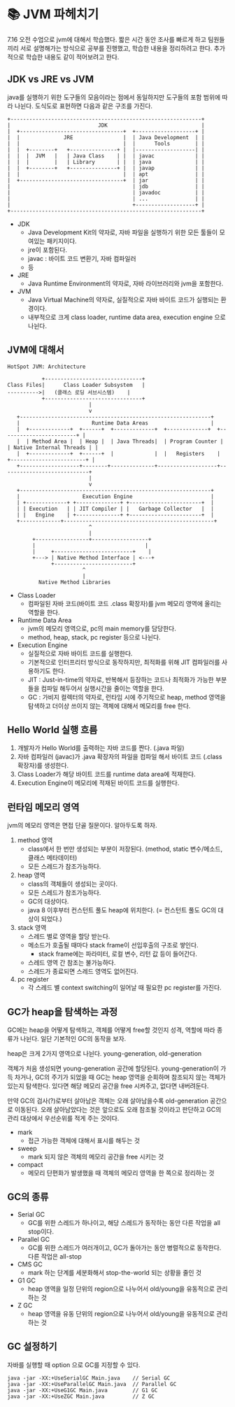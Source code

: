 # 📚 JVM 파헤치기

7.16 오전 수업으로 jvm에 대해서 학습했다. 
짧은 시간 동안 조사를 빠르게 하고 팀원들끼리 서로 설명해가는 방식으로 공부를 진행했고,
학습한 내용을 정리하려고 한다. 추가적으로 학습한 내용도 같이 적어보려고 한다. 

## JDK vs JRE vs JVM
java를 실행하기 위한 도구들의 모음이라는 점에서 동일하지만 도구들의 포함 범위에 따라 나뉜다.
도식도로 표현하면 다음과 같은 구조를 가진다. 
```text
+-------------------------------------------------------------+
|                            JDK                              |
|  +---------------------------------+  +-------------------+ |
|  |              JRE                |  | Java Development  | |
|  |                                 |  |      Tools        | |
|  |  +--------+   +---------------+ |  |-------------------| |
|  |  |  JVM   |   | Java Class    | |  | javac             | |
|  |  |        |   | Library       | |  | java              | |
|  |  +--------+   +---------------+ |  | javap             | |
|  |                                 |  | apt               | |
|  +---------------------------------+  | jar               | |
|                                       | jdb               | |
|                                       | javadoc           | |
|                                       | ...               | |
|                                       +-------------------+ |
+-------------------------------------------------------------+
```
- JDK 
  - Java Development Kit의 약자로, 자바 파일을 실행하기 위한 모든 툴들이 모여있는 패키지이다.
  - jre이 포함된다. 
  - javac : 바이트 코드 변환기, 자바 컴파일러
  - 등
- JRE
  - Java Runtime Environment의 약자로, 자바 라이브러리와 jvm을 포함한다.
- JVM
  - Java Virtual Machine의 약자로, 실질적으로 자바 바이트 코드가 실행되는 환경이다. 
  - 내부적으로 크게 class loader, runtime data area, execution engine 으로 나뉜다. 

## JVM에 대해서 
```text
HotSpot JVM: Architecture

           +-------------------------------+
Class Files|      Class Loader Subsystem   |
---------->|   (클래스 로딩 서브시스템)    |
           +-------------------------------+
                          |
                          v
   +-------------------------------------------------------------+
   |                       Runtime Data Areas                    |
   |  +-------------+  +------+  +-------------+  +-------------+  +------------------------+ |
   |  | Method Area |  | Heap |  | Java Threads|  | Program Counter |  | Native Internal Threads | |
   |  +-------------+  +------+  |             |  |   Registers    |  +------------------------+ |
   +-------------------+--------+--------------+-------------------+----------------------------+
                          |
                          v
   +-------------------------------------------------------------+
   |                    Execution Engine                         |
   | +-------------+ +--------------+ +-----------------------+  |
   | | Execution   | | JIT Compiler | |   Garbage Collector   |  |
   | |   Engine    | +--------------+ +-----------------------+  |
   +-------------+------------------------------------------------+
                          ^
                          |
        +-----------------+------------------+
        |                                   |
        |     +-------------------------+    |
        +---> | Native Method Interface | <---+
              +-------------------------+
                        ^
                        |
          Native Method Libraries
```

- Class Loader 
  - 컴파일된 자바 코드(바이트 코드 .class 확장자)를 jvm 메모리 영역에 올리는 역할을 한다. 
- Runtime Data Area
  - jvm의 메모리 영역으로, pc의 main memory를 담당한다. 
  - method, heap, stack, pc register 등으로 나뉜다. 
- Execution Engine
  - 실질적으로 자바 바이트 코드를 실행한다. 
  - 기본적으로 인터프리터 방식으로 동작하지만, 최적화를 위해 JIT 컴파일러를 사용하기도 한다. 
  - JIT : Just-in-time의 약자로, 반복해서 등장하는 코드나 최적화가 가능한 부분들을 컴파일 해두어서 실행시간을 줄이는 역할을 한다.
  - GC : 가비지 컬렉터의 약자로, 런타임 시에 주기적으로 heap, method 영역을 탐색하고 더이상 쓰이지 않는 객체에 대해서 메모리를 free 한다. 

## Hello World 실행 흐름
1. 개발자가 Hello World를 출력하는 자바 코드를 짠다. (.java 파일)
2. 자바 컴파일러 (javac)가 .java 확장자의 파일을 컴파일 해서 바이트 코드 (.class 확장자)를 생성한다. 
3. Class Loader가 해당 바이트 코드를 runtime data area에 적재한다. 
4. Execution Engine이 메모리에 적재된 바이트 코드를 실행한다. 

## 런타임 메모리 영역
jvm의 메모리 영역은 면접 단골 질문이다. 알아두도록 하자. 
1. method 영역
   - class에서 한 번만 생성되는 부분이 저장된다. (method, static 변수/메소드, 클래스 메타데이터)
   - 모든 스레드가 참조가능하다. 
2. heap 영역
   - class의 객체들이 생성되는 곳이다. 
   - 모든 스레드가 참조가능하다. 
   - GC의 대상이다. 
   - java 8 이후부터 컨스턴트 풀도 heap에 위치한다. (= 컨스턴트 풀도 GC의 대상이 되었다.)
3. stack 영역
   - 스레드 별로 영역을 할당 받는다. 
   - 메소드가 호출될 때마다 stack frame이 선입후출의 구조로 쌓인다.
     - stack frame에는 파라미터, 로컬 변수, 리턴 값 등이 들어간다.
   - 스레드 영역 간 참조는 불가능하다.
   - 스레드가 종료되면 스레드 영역도 없어진다. 
4. pc register
   - 각 스레드 별 context switching이 일어날 때 필요한 pc register를 가진다.

## GC가 heap을 탐색하는 과정
GC에는 heap을 어떻게 탐색하고, 객체를 어떻게 free할 것인지 성격, 역할에 따라 종류가 나뉜다. 
일단 기본적인 GC의 동작을 보자. 

heap은 크게 2가지 영역으로 나뉜다. young-generation, old-generation

객체가 처음 생성되면 young-generation 공간에 할당된다. 
young-generation이 가득 차거나, GC의 주기가 되었을 때 GC는 heap 영역을 순회하며 참조되지 않는 객체가 있는지 탐색한다. 
있다면 해당 메모리 공간을 free 시켜주고, 없다면 내버려둔다. 

만약 GC의 검사(?)로부터 살아남은 객체는 오래 살아남을수록 old-generation 공간으로 이동된다. 
오래 살아남았다는 것은 앞으로도 오래 참조될 것이라고 판단하고 GC의 관리 대상에서 우선순위를 적게 주는 것이다. 

- mark
  - 접근 가능한 객체에 대해서 표시를 해두는 것
- sweep
  - mark 되지 않은 객체의 메모리 공간을 free 시키는 것
- compact
  - 메모리 단편화가 발생했을 때 객체의 메모리 영역을 한 쪽으로 정리하는 것

## GC의 종류 
- Serial GC
  - GC를 위한 스레드가 하나이고, 해당 스레드가 동작하는 동안 다른 작업을 all stop이다. 
- Parallel GC
  - GC를 위한 스레드가 여러개이고, GC가 돌아가는 동안 병렬적으로 동작한다. 다른 작업은 all-stop
- CMS GC
  - mark 하는 단계를 세분화해서 stop-the-world 되는 상황을 줄인 것
- G1 GC
  - heap 영역을 일정 단위의 region으로 나누어서 old/young을 유동적으로 관리하는 것
- Z GC
  - heap 영역을 유동 단위의 region으로 나누어서 old/young을 유동적으로 관리하는 것

## GC 설정하기 
자바를 실행할 때 option 으로 GC를 지정할 수 있다. 
```text
java -jar -XX:+UseSerialGC Main.java    // Serial GC
java -jar -XX:+UseParallelGC Main.java  // Parallel GC
java -jar -XX:+UseG1GC Main.java        // G1 GC
java -jar -XX:+UseZGC Main.java         // Z GC
```